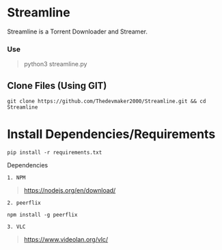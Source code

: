 # Streamline
Streamline is a Torrent Downloader and Streamer.



### Use
>python3 streamline.py

## Clone Files (Using GIT)
```
git clone https://github.com/Thedevmaker2000/Streamline.git && cd Streamline
```
# Install Dependencies/Requirements
```
pip install -r requirements.txt
```

Dependencies

`1. NPM`
> https://nodejs.org/en/download/

`2. peerflix`
```
npm install -g peerflix
```
`3. VLC`
> https://www.videolan.org/vlc/
